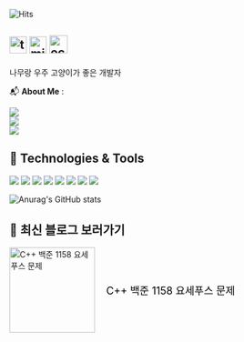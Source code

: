 ![Hits](https://hits.seeyoufarm.com/api/count/incr/badge.svg?url=https%3A%2F%2Fgithub.com%2Fejong2&count_bg=%23FFC500&title_bg=%23555555&icon=diaspora.svg&icon_color=%23FFDD00&title=visitors&edge_flat=false)

## <img src="https://github.githubassets.com/images/icons/emoji/unicode/1f333.png" alt="tree" width="30" /> <img src="https://github.githubassets.com/images/icons/emoji/unicode/1f30c.png" alt="milky_way" width="30" /> <img src="https://github.githubassets.com/images/icons/emoji/octocat.png" alt="octocat" width="32" />
 나무랑 우주 고양이가 좋은 개발자 


📬 **About Me** :

<a href="mailto:nyamuniv@gmail.com">
    <img src="https://img.shields.io/badge/EMAIL-red?&style=flat&logo=gmail&logoColor=white" style="height : auto; margin-right : 2px;"/>
</a><br/>

<a href="https://velog.io/@enamu">
    <img src="https://img.shields.io/badge/BLOG-green?&style=flat&logo=velog&logoColor=white" style="height : auto; margin-right : 2px;"/>
</a><br/>

<a href="https://enamu-namu.notion.site/e145a27b8ee948659d157cc3b31c9717?pvs=4"> 
    <img src="https://img.shields.io/badge/PORTFOLIO-blue?&style=flat&logo=notion&logoColor=white" style="height : auto; margin-right : 2px;"/>
</a>


## 🌟 Technologies & Tools

<img src="https://img.shields.io/badge/-C++-blue?style=flat&logo=c%2B%2B"/> <img src="https://img.shields.io/badge/-C%23%20-puple?style=flat&logo=C%20Sharp"/> <img src="https://img.shields.io/badge/Unreal%20Engine%20-%23313131.svg?&style=flat&logo=unreal%20engine&logoColor=white"/> <img src="https://img.shields.io/badge/Unity%20-%23000000.svg?&style=flat&logo=unity&logoColor=white"/> <img src="https://img.shields.io/badge/Java-007396?style=flat&logo=OpenJDK&logoColor=white"/> <img src="https://img.shields.io/badge/Spring%20Boot-green?style=flat&logo=spring-boot"/> <img src="https://img.shields.io/badge/MySQL-4479A1?style=flat-square&logo=MySQL&logoColor=white"/> <img src="https://img.shields.io/badge/.NET%20Core-purple?style=flat&logo=.net"/>

![Anurag's GitHub stats](https://github-readme-stats.vercel.app/api?username=ejong2&show_icons=true&theme=radical)

## 📖 최신 블로그 보러가기

[//]: # (latest_post)
<div style='display: flex; align-items: center;'>
    <a href='https://velog.io/@enamu/백준-11866-Cpp-요세푸스-문제'>
        <img src='https://velog.velcdn.com/images/enamu/post/6cd412bc-ca26-4059-8734-ebb677f0546e/image.png' alt='C++ 백준 1158 요세푸스 문제' width='150'/>
    </a>
    <div style='margin-left: 20px;'>
        <a href='https://velog.io/@enamu/백준-11866-Cpp-요세푸스-문제' style='text-decoration: none; color: black; font-size: 18px;'>C++ 백준 1158 요세푸스 문제</a>
    </div>
</div><br/>
